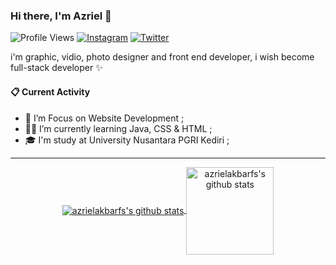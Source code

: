 ### Hi there, I'm Azriel 👋

![Profile Views](https://komarev.com/ghpvc/?username=azrielakbarfs)
[![Instagram](https://img.shields.io/badge/--linkedin?label=Instagram&logo=Instagram&style=social)](https://www.instagram.com/azrielakbarfs/)
[![Twitter](https://img.shields.io/badge/--linkedin?label=Twitter&logo=Twitter&style=social)](https://www.twitter.com/azrielakbarfs/)

i'm graphic, vidio, photo designer and front end developer, i wish become full-stack developer ✨

#### 📋 Current Activity
- 📖 I’m Focus on Website Development ;
- 👨‍💻 I’m currently learning Java, CSS & HTML ;
- 🎓 I'm study at University Nusantara PGRI Kediri ;

<hr>
<p align='center'>
  <a href="https://github.com/azrielakbarfs/">
  <img align="center" src="https://github-readme-stats.vercel.app/api/top-langs/?username=azrielakbarfs&layout=compact" alt="azrielakbarfs's github stats"/>
  </a>
  <a href="https://github.com/azrielakbarfs/">
  <img align="center" height="140px" src="https://github-readme-stats.vercel.app/api?username=azrielakbarfs&hide=issues&count_private=true&show_icons=true" alt="azrielakbarfs's github stats" />
  </a>
</p>


